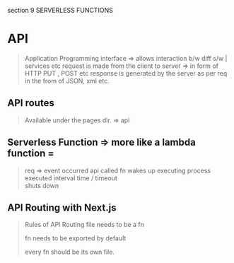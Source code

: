section 9 
SERVERLESS FUNCTIONS

# API 
> Application Programming interface => allows interaction b/w diff s/w | services etc
> request is made from the client to server => in form of HTTP PUT , POST etc
> response is generated by the server as per req in the from of JSON, xml etc.

## API routes
> Available under the pages dir. => api

## Serverless Function => more like a lambda function =
> req => event occurred
> api called 
> fn wakes up 
> executing process
> executed 
> interval time / timeout  
> shuts down 

## API Routing with Next.js
> Rules of API Routing
> file needs to be a fn
> 
>fn needs to be exported by default 
>
> every fn should be its own file.